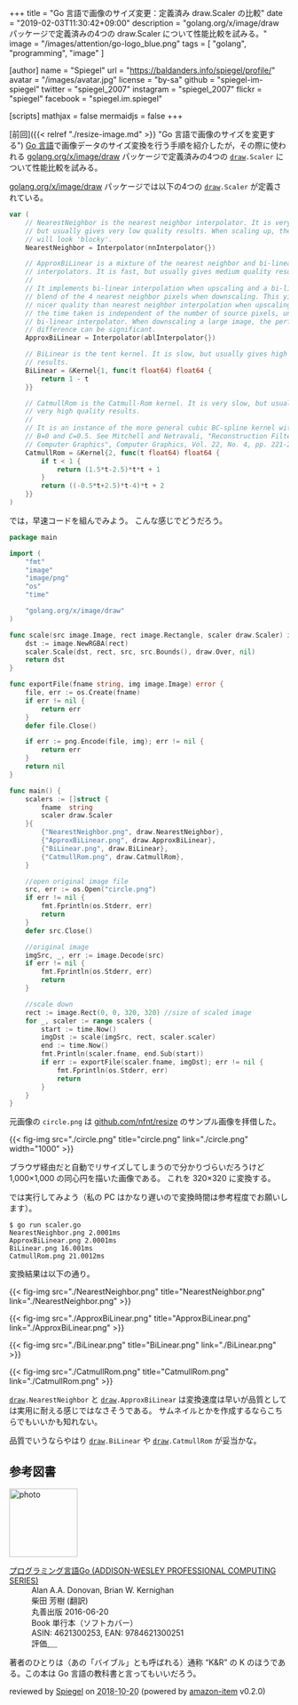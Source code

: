 +++
title = "Go 言語で画像のサイズ変更：定義済み draw.Scaler の比較"
date = "2019-02-03T11:30:42+09:00"
description = "golang.org/x/image/draw パッケージで定義済みの4つの draw.Scaler について性能比較を試みる。"
image = "/images/attention/go-logo_blue.png"
tags = [ "golang", "programming", "image" ]

[author]
  name      = "Spiegel"
  url       = "https://baldanders.info/spiegel/profile/"
  avatar    = "/images/avatar.jpg"
  license   = "by-sa"
  github    = "spiegel-im-spiegel"
  twitter   = "spiegel_2007"
  instagram = "spiegel_2007"
  flickr    = "spiegel"
  facebook  = "spiegel.im.spiegel"

[scripts]
  mathjax = false
  mermaidjs = false
+++

[前回]({{< relref "./resize-image.md" >}} "Go 言語で画像のサイズを変更する") [Go 言語]で画像データのサイズ変換を行う手順を紹介したが，その際に使われる [golang.org/x/image/draw](https://godoc.org/golang.org/x/image/draw) パッケージで定義済みの4つの [`draw`]`.Scaler` について性能比較を試みる。

[golang.org/x/image/draw](https://godoc.org/golang.org/x/image/draw) パッケージでは以下の4つの [`draw`]`.Scaler` が定義されている。

```go
var (
    // NearestNeighbor is the nearest neighbor interpolator. It is very fast,
    // but usually gives very low quality results. When scaling up, the result
    // will look 'blocky'.
    NearestNeighbor = Interpolator(nnInterpolator{})

    // ApproxBiLinear is a mixture of the nearest neighbor and bi-linear
    // interpolators. It is fast, but usually gives medium quality results.
    //
    // It implements bi-linear interpolation when upscaling and a bi-linear
    // blend of the 4 nearest neighbor pixels when downscaling. This yields
    // nicer quality than nearest neighbor interpolation when upscaling, but
    // the time taken is independent of the number of source pixels, unlike the
    // bi-linear interpolator. When downscaling a large image, the performance
    // difference can be significant.
    ApproxBiLinear = Interpolator(ablInterpolator{})

    // BiLinear is the tent kernel. It is slow, but usually gives high quality
    // results.
    BiLinear = &Kernel{1, func(t float64) float64 {
        return 1 - t
    }}

    // CatmullRom is the Catmull-Rom kernel. It is very slow, but usually gives
    // very high quality results.
    //
    // It is an instance of the more general cubic BC-spline kernel with parameters
    // B=0 and C=0.5. See Mitchell and Netravali, "Reconstruction Filters in
    // Computer Graphics", Computer Graphics, Vol. 22, No. 4, pp. 221-228.
    CatmullRom = &Kernel{2, func(t float64) float64 {
        if t < 1 {
            return (1.5*t-2.5)*t*t + 1
        }
        return ((-0.5*t+2.5)*t-4)*t + 2
    }}
)
```

では，早速コードを組んでみよう。
こんな感じでどうだろう。

```go
package main

import (
	"fmt"
	"image"
	"image/png"
	"os"
	"time"

	"golang.org/x/image/draw"
)

func scale(src image.Image, rect image.Rectangle, scaler draw.Scaler) image.Image {
	dst := image.NewRGBA(rect)
	scaler.Scale(dst, rect, src, src.Bounds(), draw.Over, nil)
	return dst
}

func exportFile(fname string, img image.Image) error {
	file, err := os.Create(fname)
	if err != nil {
		return err
	}
	defer file.Close()

	if err := png.Encode(file, img); err != nil {
		return err
	}
	return nil
}

func main() {
	scalers := []struct {
		fname  string
		scaler draw.Scaler
	}{
		{"NearestNeighbor.png", draw.NearestNeighbor},
		{"ApproxBiLinear.png", draw.ApproxBiLinear},
		{"BiLinear.png", draw.BiLinear},
		{"CatmullRom.png", draw.CatmullRom},
	}

	//open original image file
	src, err := os.Open("circle.png")
	if err != nil {
		fmt.Fprintln(os.Stderr, err)
		return
	}
	defer src.Close()

	//original image
	imgSrc, _, err := image.Decode(src)
	if err != nil {
		fmt.Fprintln(os.Stderr, err)
		return
	}

	//scale down
	rect := image.Rect(0, 0, 320, 320) //size of scaled image
	for _, scaler := range scalers {
		start := time.Now()
		imgDst := scale(imgSrc, rect, scaler.scaler)
		end := time.Now()
		fmt.Println(scaler.fname, end.Sub(start))
		if err := exportFile(scaler.fname, imgDst); err != nil {
			fmt.Fprintln(os.Stderr, err)
			return
		}
	}
}
```

元画像の `circle.png` は [github.com/nfnt/resize] のサンプル画像を拝借した。

{{< fig-img src="./circle.png" title="circle.png" link="./circle.png" width="1000" >}}

ブラウザ経由だと自動でリサイズしてしまうので分かりづらいだろうけど 1,000×1,000 の同心円を描いた画像である。
これを 320×320 に変換する。

では実行してみよう（私の PC はかなり遅いので変換時間は参考程度でお願いします）。

```text
$ go run scaler.go
NearestNeighbor.png 2.0001ms
ApproxBiLinear.png 2.0001ms
BiLinear.png 16.001ms
CatmullRom.png 21.0012ms
```

変換結果は以下の通り。

{{< fig-img src="./NearestNeighbor.png" title="NearestNeighbor.png" link="./NearestNeighbor.png" >}}

{{< fig-img src="./ApproxBiLinear.png" title="ApproxBiLinear.png" link="./ApproxBiLinear.png" >}}

{{< fig-img src="./BiLinear.png" title="BiLinear.png" link="./BiLinear.png" >}}

{{< fig-img src="./CatmullRom.png" title="CatmullRom.png" link="./CatmullRom.png" >}}

[`draw`]`.NearestNeighbor` と [`draw`]`.ApproxBiLinear` は変換速度は早いが品質としては実用に耐える感じではなさそうである。
サムネイルとかを作成するならこちらでもいいかも知れない。

品質でいうならやはり [`draw`]`.BiLinear` や [`draw`]`.CatmullRom` が妥当かな。

[Go 言語]: https://golang.org/ "The Go Programming Language"
[`draw`]: https://godoc.org/golang.org/x/image/draw "draw - GoDoc"
[github.com/nfnt/resize]: https://github.com/nfnt/resize "nfnt/resize: Pure golang image resizing"

## 参考図書

<div class="hreview">
  <div class="photo"><a class="item url" href="https://www.amazon.co.jp/%E3%83%97%E3%83%AD%E3%82%B0%E3%83%A9%E3%83%9F%E3%83%B3%E3%82%B0%E8%A8%80%E8%AA%9EGo-ADDISON-WESLEY-PROFESSIONAL-COMPUTING-Donovan/dp/4621300253?SubscriptionId=AKIAJYVUJ3DMTLAECTHA&tag=baldandersinf-22&linkCode=xm2&camp=2025&creative=165953&creativeASIN=4621300253"><img src="https://images-fe.ssl-images-amazon.com/images/I/41meaSLNFfL._SL160_.jpg" width="123" alt="photo"></a></div>
  <dl class="fn">
    <dt><a href="https://www.amazon.co.jp/%E3%83%97%E3%83%AD%E3%82%B0%E3%83%A9%E3%83%9F%E3%83%B3%E3%82%B0%E8%A8%80%E8%AA%9EGo-ADDISON-WESLEY-PROFESSIONAL-COMPUTING-Donovan/dp/4621300253?SubscriptionId=AKIAJYVUJ3DMTLAECTHA&tag=baldandersinf-22&linkCode=xm2&camp=2025&creative=165953&creativeASIN=4621300253">プログラミング言語Go (ADDISON-WESLEY PROFESSIONAL COMPUTING SERIES)</a></dt>
	<dd>Alan A.A. Donovan, Brian W. Kernighan</dd>
	<dd>柴田 芳樹 (翻訳)</dd>
    <dd>丸善出版 2016-06-20</dd>
    <dd>Book 単行本（ソフトカバー）</dd>
    <dd>ASIN: 4621300253, EAN: 9784621300251</dd>
    <dd>評価<abbr class="rating fa-sm" title="5">&nbsp;<i class="fas fa-star"></i>&nbsp;<i class="fas fa-star"></i>&nbsp;<i class="fas fa-star"></i>&nbsp;<i class="fas fa-star"></i>&nbsp;<i class="fas fa-star"></i></abbr></dd>
  </dl>
  <p class="description">著者のひとりは（あの「バイブル」とも呼ばれる）通称 “K&amp;R” の K のほうである。この本は Go 言語の教科書と言ってもいいだろう。</p>
  <p class="powered-by" >reviewed by <a href='#maker' class='reviewer'>Spiegel</a> on <abbr class="dtreviewed" title="2018-10-20">2018-10-20</abbr> (powered by <a href="https://github.com/spiegel-im-spiegel/amazon-item" >amazon-item</a> v0.2.0)</p>
</div>
